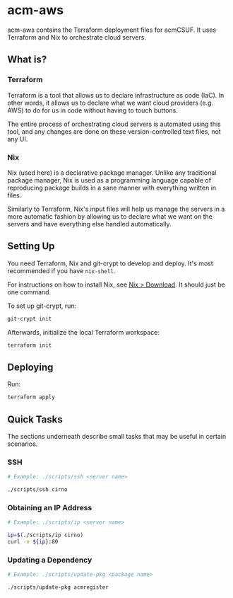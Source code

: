 # acm-aws

acm-aws contains the Terraform deployment files for acmCSUF. It uses Terraform
and Nix to orchestrate cloud servers.

## What is?

### Terraform

Terraform is a tool that allows us to declare infrastructure as code (IaC). In
other words, it allows us to declare what we want cloud providers (e.g. AWS) to
do for us in code without having to touch buttons.

The entire process of orchestrating cloud servers is automated using this tool,
and any changes are done on these version-controlled text files, not any UI.

### Nix

Nix (used here) is a declarative package manager. Unlike any traditional package
manager, Nix is used as a programming language capable of reproducing package
builds in a sane manner with everything written in files.

Similarly to Terraform, Nix's input files will help us manage the servers in a
more automatic fashion by allowing us to declare what we want on the servers and
have everything else handled automatically.

## Setting Up

You need Terraform, Nix and git-crypt to develop and deploy. It's most
recommended if you have `nix-shell`.

For instructions on how to install Nix, see [Nix >
Download](https://nixos.org/download.html). It should just be one command.

To set up git-crypt, run:

```sh
git-crypt init
```

Afterwards, initialize the local Terraform workspace:

```sh
terraform init
```

## Deploying

Run:

```sh
terraform apply
```

## Quick Tasks

The sections underneath describe small tasks that may be useful in certain
scenarios.

### SSH

```sh
# Example: ./scripts/ssh <server name>

./scripts/ssh cirno
```

### Obtaining an IP Address

```sh
# Example: ./scripts/ip <server name>

ip=$(./scripts/ip cirno)
curl -v ${ip}:80
```

### Updating a Dependency

```sh
# Example: ./scripts/update-pkg <package name>

./scripts/update-pkg acmregister
```
